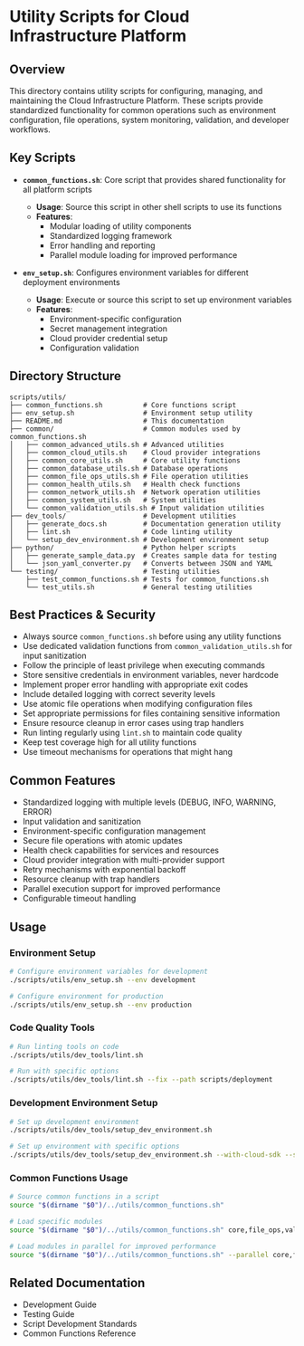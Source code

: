 # Utility Scripts for Cloud Infrastructure Platform

## Overview

This directory contains utility scripts for configuring, managing, and maintaining the Cloud Infrastructure Platform. These scripts provide standardized functionality for common operations such as environment configuration, file operations, system monitoring, validation, and developer workflows.

## Key Scripts

- **`common_functions.sh`**: Core script that provides shared functionality for all platform scripts
  - **Usage**: Source this script in other shell scripts to use its functions
  - **Features**:
    - Modular loading of utility components
    - Standardized logging framework
    - Error handling and reporting
    - Parallel module loading for improved performance

- **`env_setup.sh`**: Configures environment variables for different deployment environments
  - **Usage**: Execute or source this script to set up environment variables
  - **Features**:
    - Environment-specific configuration
    - Secret management integration
    - Cloud provider credential setup
    - Configuration validation

## Directory Structure

```plaintext
scripts/utils/
├── common_functions.sh          # Core functions script
├── env_setup.sh                 # Environment setup utility
├── README.md                    # This documentation
├── common/                      # Common modules used by common_functions.sh
│   ├── common_advanced_utils.sh # Advanced utilities
│   ├── common_cloud_utils.sh    # Cloud provider integrations
│   ├── common_core_utils.sh     # Core utility functions
│   ├── common_database_utils.sh # Database operations
│   ├── common_file_ops_utils.sh # File operation utilities
│   ├── common_health_utils.sh   # Health check functions
│   ├── common_network_utils.sh  # Network operation utilities
│   ├── common_system_utils.sh   # System utilities
│   └── common_validation_utils.sh # Input validation utilities
├── dev_tools/                   # Development utilities
│   ├── generate_docs.sh         # Documentation generation utility
│   ├── lint.sh                  # Code linting utility
│   └── setup_dev_environment.sh # Development environment setup
├── python/                      # Python helper scripts
│   ├── generate_sample_data.py  # Creates sample data for testing
│   └── json_yaml_converter.py   # Converts between JSON and YAML
└── testing/                     # Testing utilities
    ├── test_common_functions.sh # Tests for common_functions.sh
    └── test_utils.sh            # General testing utilities
```

## Best Practices & Security

- Always source `common_functions.sh` before using any utility functions
- Use dedicated validation functions from `common_validation_utils.sh` for input sanitization
- Follow the principle of least privilege when executing commands
- Store sensitive credentials in environment variables, never hardcode
- Implement proper error handling with appropriate exit codes
- Include detailed logging with correct severity levels
- Use atomic file operations when modifying configuration files
- Set appropriate permissions for files containing sensitive information
- Ensure resource cleanup in error cases using trap handlers
- Run linting regularly using `lint.sh` to maintain code quality
- Keep test coverage high for all utility functions
- Use timeout mechanisms for operations that might hang

## Common Features

- Standardized logging with multiple levels (DEBUG, INFO, WARNING, ERROR)
- Input validation and sanitization
- Environment-specific configuration management
- Secure file operations with atomic updates
- Health check capabilities for services and resources
- Cloud provider integration with multi-provider support
- Retry mechanisms with exponential backoff
- Resource cleanup with trap handlers
- Parallel execution support for improved performance
- Configurable timeout handling

## Usage

### Environment Setup

```bash
# Configure environment variables for development
./scripts/utils/env_setup.sh --env development

# Configure environment for production
./scripts/utils/env_setup.sh --env production
```

### Code Quality Tools

```bash
# Run linting tools on code
./scripts/utils/dev_tools/lint.sh

# Run with specific options
./scripts/utils/dev_tools/lint.sh --fix --path scripts/deployment
```

### Development Environment Setup

```bash
# Set up development environment
./scripts/utils/dev_tools/setup_dev_environment.sh

# Set up environment with specific options
./scripts/utils/dev_tools/setup_dev_environment.sh --with-cloud-sdk --skip-db
```

### Common Functions Usage

```bash
# Source common functions in a script
source "$(dirname "$0")/../utils/common_functions.sh"

# Load specific modules
source "$(dirname "$0")/../utils/common_functions.sh" core,file_ops,validation

# Load modules in parallel for improved performance
source "$(dirname "$0")/../utils/common_functions.sh" --parallel core,file_ops,validation
```

## Related Documentation

- Development Guide
- Testing Guide
- Script Development Standards
- Common Functions Reference
